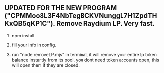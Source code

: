## UPDATED FOR THE NEW PROGRAM ("CPMMoo8L3F4NbTegBCKVNunggL7H1ZpdTHKxQB5qKP1C"). Remove Raydium LP. Very fast.

1. npm install

2. fill your info in config.

3. run "node removeLP.mjs" in terminal, it will remove your entire lp token balance instantly from its pool. you dont need token accounts open, this will open them if they are closed.

